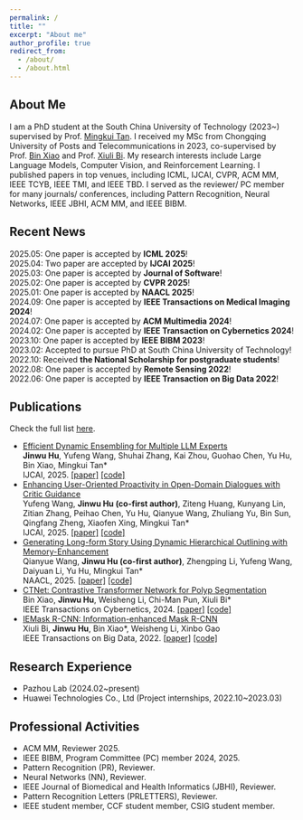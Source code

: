 ```yaml
---
permalink: /
title: ""
excerpt: "About me"
author_profile: true
redirect_from: 
  - /about/
  - /about.html
---
```

About Me
------
I am a PhD student at the South China University of Technology (2023~) supervised by Prof. [Mingkui Tan](https://tanmingkui.github.io/). I received my MSc from Chongqing University of Posts and Telecommunications in 2023, co-supervised by Prof. [Bin Xiao](https://faculty.cqupt.edu.cn/xiaobin/zh_CN/index.htm) and Prof. [Xiuli Bi](https://scholar.google.com/citations?user=1Ezgfw8AAAAJ&hl=en).  My research interests include Large Language Models, Computer Vision, and Reinforcement Learning. I published papers in top venues, including ICML, IJCAI, CVPR, ACM MM, IEEE TCYB, IEEE TMI, and IEEE TBD. I served as the reviewer/ PC member for many journals/ conferences, including Pattern Recognition, Neural Networks, IEEE JBHI, ACM MM, and IEEE BIBM. 

Recent News
------
<div style="max-height: 300px; overflow-y: auto; padding: 0;">
  <ul style="list-style-type: none; margin: 0; padding: 0;">
    <li>2025.05: One paper is accepted by <strong>ICML 2025</strong>!</li>
    <li>2025.04: Two paper are accepted by <strong>IJCAI 2025</strong>!</li>
    <li>2025.03: One paper is accepted by <strong>Journal of Software</strong>!</li>
    <li>2025.02: One paper is accepted by <strong>CVPR 2025</strong>!</li>
    <li>2025.01: One paper is accepted by <strong>NAACL 2025</strong>!</li>
    <li>2024.09: One paper is accepted by <strong>IEEE Transactions on Medical Imaging 2024</strong>!</li>
    <li>2024.07: One paper is accepted by <strong>ACM Multimedia 2024</strong>!</li>
    <li>2024.02: One paper is accepted by <strong>IEEE Transaction on Cybernetics 2024</strong>!</li>
    <li>2023.10: One paper is accepted by <strong>IEEE BIBM 2023</strong>!</li>
    <li>2023.02: Accepted to pursue PhD at South China University of Technology!</li>
    <li>2022.10: Received <strong>the National Scholarship for postgraduate students</strong>!</li>
    <li>2022.08: One paper is accepted by <strong>Remote Sensing 2022</strong>!</li>
    <li>2022.06: One paper is accepted by <strong>IEEE Transaction on Big Data 2022</strong>!</li>
  </ul>
</div>



Publications
------
Check the full list [here](https://scholar.google.com/citations?user=XmqjPi0AAAAJ&hl=en).
- [Efficient Dynamic Ensembling for Multiple LLM Experts](https://arxiv.org/pdf/2412.07448)  <br>
 **Jinwu Hu**, Yufeng Wang, Shuhai Zhang, Kai Zhou, Guohao Chen, Yu Hu, Bin Xiao, Mingkui Tan*<br>
      IJCAI, 2025.
  <a href="https://arxiv.org/pdf/2412.07448">[paper]</a>  <a href="https://github.com/Fhujinwu/DER">[code]</a>
- [Enhancing User-Oriented Proactivity in Open-Domain Dialogues with Critic Guidance](https://arxiv.org/pdf/2505.12334)  <br>
 Yufeng Wang, **Jinwu Hu (co-first author)**, Ziteng Huang, Kunyang Lin, Zitian Zhang, Peihao Chen, Yu Hu, Qianyue Wang, Zhuliang Yu, Bin Sun, Qingfang Zheng, Xiaofen Xing, Mingkui Tan*<br>
      IJCAI, 2025.
  <a href="https://arxiv.org/pdf/2505.12334">[paper]</a>  <a href="https://github.com/wang678/LLM-UPC">[code]</a>
- [Generating Long-form Story Using Dynamic Hierarchical Outlining with Memory-Enhancement](https://arxiv.org/pdf/2412.13575)  <br>
 Qianyue Wang, **Jinwu Hu (co-first author)**, Zhengping Li, Yufeng Wang, Daiyuan Li, Yu Hu, Mingkui Tan*<br>
      NAACL, 2025.
  <a href="https://arxiv.org/pdf/2412.13575">[paper]</a>  <a href="https://github.com/Qianyue-Wang/Generating-Long-form-Story-Using-Dynamic-Hierarchical-Outlining-with-Memory-Enhancement">[code]</a>
- [CTNet: Contrastive Transformer Network for Polyp Segmentation](https://ieeexplore.ieee.org/document/10471227)  <br>
 Bin Xiao, **Jinwu Hu**, Weisheng Li, Chi-Man Pun, Xiuli Bi*<br>
      IEEE Transactions on Cybernetics, 2024.
<a href="https://ieeexplore.ieee.org/document/10471227">[paper]</a>  <a href="https://github.com/Fhujinwu/CTNet">[code]</a>
- [IEMask R-CNN: Information-enhanced Mask R-CNN](https://ieeexplore.ieee.org/abstract/document/9811396)  <br>
Xiuli Bi, **Jinwu Hu**, Bin Xiao*, Weisheng Li, Xinbo Gao <br>
     IEEE Transactions on Big Data, 2022.
<a href="https://ieeexplore.ieee.org/abstract/document/9811396">[paper]</a>  <a href="https://github.com/Fhujinwu/IEMask">[code]</a>

Research Experience
------
- Pazhou Lab (2024.02~present)
- Huawei Technologies Co., Ltd (Project internships, 2022.10~2023.03)

Professional Activities
------
- ACM MM, Reviewer 2025.
- IEEE BIBM, Program Committee (PC) member 2024, 2025.
- Pattern Recognition (PR), Reviewer.
- Neural Networks (NN), Reviewer.
- IEEE Journal of Biomedical and Health Informatics (JBHI), Reviewer.
- Pattern Recognition Letters (PRLETTERS), Reviewer.
- IEEE student member, CCF student member, CSIG student member.

